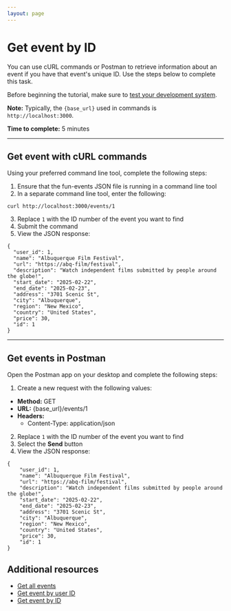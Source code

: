 ```yaml
---
layout: page
---
```


# Get event by ID
You can use cURL commands or Postman to retrieve information about an event if you have that event's unique ID. Use the steps below to complete this task.

Before beginning the tutorial, make sure to [test your development system](../tutorials/getting-started.md).

**Note:** Typically, the `{base_url}` used in commands is `http://localhost:3000`.

**Time to complete:** 5 minutes

---
## Get event with cURL commands

Using your preferred command line tool, complete the following steps:

1. Ensure that the fun-events JSON file is running in a command line tool
2. In a separate command line tool, enter the following:
```shell
curl http://localhost:3000/events/1
```
3. Replace `1` with the ID number of the event you want to find
4. Submit the command
5.  View the JSON response:
```shell
{
  "user_id": 1,
  "name": "Albuquerque Film Festival",
  "url": "https://abq-film/festival",
  "description": "Watch independent films submitted by people around the globe!",
  "start_date": "2025-02-22",
  "end_date": "2025-02-23",
  "address": "3701 Scenic St",
  "city": "Albuquerque",
  "region": "New Mexico",
  "country": "United States",
  "price": 30,
  "id": 1
}
```
---
## Get events in Postman

Open the Postman app on your desktop and complete the following steps:

1. Create a new request with the following values:
- **Method:** GET
- **URL:** {base_url}/events/1
- **Headers:**
  - Content-Type: application/json

2. Replace `1` with the ID number of the event you want to find
3. Select the **Send** button 
4.  View the JSON response:
```shell
{
    "user_id": 1,
    "name": "Albuquerque Film Festival",
    "url": "https://abq-film/festival",
    "description": "Watch independent films submitted by people around the globe!",
    "start_date": "2025-02-22",
    "end_date": "2025-02-23",
    "address": "3701 Scenic St",
    "city": "Albuquerque",
    "region": "New Mexico",
    "country": "United States",
    "price": 30,
    "id": 1
}
```
## Additional resources

* [Get all events](get-events.md)
* [Get event by user ID](get-event-by-user_id.md)
* [Get event by ID](get-event-by-id.md)
